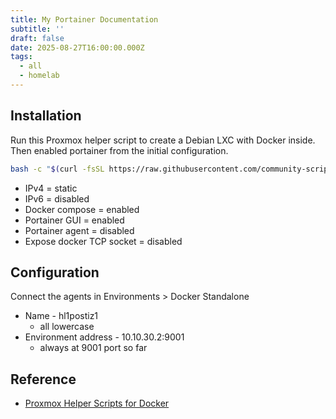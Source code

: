 ```yaml
---
title: My Portainer Documentation
subtitle: ''
draft: false
date: 2025-08-27T16:00:00.000Z
tags:
  - all
  - homelab
---
```


## Installation

Run this Proxmox helper script to create a Debian LXC with Docker inside. Then enabled portainer from the initial configuration.

```bash
bash -c "$(curl -fsSL https://raw.githubusercontent.com/community-scripts/ProxmoxVE/main/ct/docker.sh)"
```

* IPv4 = static
* IPv6 = disabled
* Docker compose = enabled
* Portainer GUI = enabled
* Portainer agent = disabled
* Expose docker TCP socket = disabled

## Configuration

Connect the agents in Environments > Docker Standalone

* Name - hl1postiz1
  * all lowercase
* Environment address - 10.10.30.2:9001
  * always at 9001 port so far

## Reference

* [Proxmox Helper Scripts for Docker](https://community-scripts.github.io/ProxmoxVE/scripts?id=docker)
